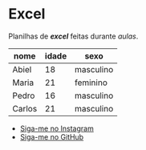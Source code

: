 # Excel
 Planilhas de __*excel*__ feitas durante *aulas*. 

nome | idade | sexo
--- | --- | ---
Abiel | 18 | masculino
Maria | 21 | feminino
Pedro | 16 | masculino
Carlos | 21 | masculino

* [Siga-me no Instagram](https://www.instagram.com/abi_pisa/)
* [Siga-me no GitHub](https://github.com/abiel-pisa)
